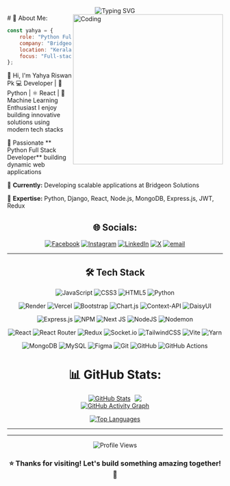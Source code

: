 <div align="center">
  <img src="https://readme-typing-svg.herokuapp.com?font=Fira+Code&size=28&duration=3000&pause=1000&color=FFFFFF&center=true&vCenter=true&width=600&lines=Hi+there!+I'm+Yahya+Riswan+PK+%F0%9F%91%8B;Python+Full+Stack+Developer+%F0%9F%9A%80;Machine+Learning+%F0%9F%91%8B;" alt="Typing SVG" />
</div>
# 💫 About Me:

<img align="right" alt="Coding" width="350" src="https://user-images.githubusercontent.com/74038190/229223263-cf2e4b07-2615-4f87-9c38-e37600f8381a.gif">

```javascript
const yahya = {
    role: "Python Full Stack Developer",
    company: "Bridgeon Solutions (Intern)",
    location: "Kerala, India",
    focus: "Full-stack web development"
};
```

👋 Hi, I'm Yahya Riswan Pk 💻 Developer | 🐍 Python | ⚛️ React | 🤖 Machine Learning Enthusiast I enjoy building innovative solutions using modern tech stacks

🎯 Passionate ** Python Full Stack Developer** building dynamic web applications

🔧 **Currently:** Developing scalable applications at Bridgeon Solutions

🌱 **Expertise:** Python, Django, React, Node.js, MongoDB, Express.js, JWT, Redux



<div align="center">
  
## 🌐 Socials:
[![Facebook](https://img.shields.io/badge/Facebook-%231877F2.svg?logo=Facebook&logoColor=white)](https://facebook.com/Yahya%20Riswan) [![Instagram](https://img.shields.io/badge/Instagram-%23E4405F.svg?logo=Instagram&logoColor=white)](https://instagram.com/pk.yahyariswan) [![LinkedIn](https://img.shields.io/badge/LinkedIn-%230077B5.svg?logo=linkedin&logoColor=white)](https://linkedin.com/in/pkyahya) [![X](https://img.shields.io/badge/X-black.svg?logo=X&logoColor=white)](https://x.com/YahyaRiswan) [![email](https://img.shields.io/badge/Email-D14836?logo=gmail&logoColor=white)](mailto:pk.yahyariswan@gmail.com) 
</div>

---


<div align="center">
  
  ## 🛠️ Tech Stack
  
![JavaScript](https://img.shields.io/badge/javascript-%23323330.svg?style=for-the-badge&logo=javascript&logoColor=%23F7DF1E)
![CSS3](https://img.shields.io/badge/css3-%231572B6.svg?style=for-the-badge&logo=css3&logoColor=white)
![HTML5](https://img.shields.io/badge/html5-%23E34F26.svg?style=for-the-badge&logo=html5&logoColor=white)
![Python](https://img.shields.io/badge/python-3670A0?style=for-the-badge&logo=python&logoColor=ffdd54)

![Render](https://img.shields.io/badge/Render-%46E3B7.svg?style=for-the-badge&logo=render&logoColor=white)
![Vercel](https://img.shields.io/badge/vercel-%23000000.svg?style=for-the-badge&logo=vercel&logoColor=white)
![Bootstrap](https://img.shields.io/badge/bootstrap-%238511FA.svg?style=for-the-badge&logo=bootstrap&logoColor=white)
![Chart.js](https://img.shields.io/badge/chart.js-F5788D.svg?style=for-the-badge&logo=chart.js&logoColor=white)
![Context-API](https://img.shields.io/badge/Context--Api-000000?style=for-the-badge&logo=react)
![DaisyUI](https://img.shields.io/badge/daisyui-5A0EF8?style=for-the-badge&logo=daisyui&logoColor=white)

![Express.js](https://img.shields.io/badge/express.js-%23404d59.svg?style=for-the-badge&logo=express&logoColor=%2361DAFB)
![NPM](https://img.shields.io/badge/NPM-%23CB3837.svg?style=for-the-badge&logo=npm&logoColor=white)
![Next JS](https://img.shields.io/badge/Next-black?style=for-the-badge&logo=next.js&logoColor=white)
![NodeJS](https://img.shields.io/badge/node.js-6DA55F?style=for-the-badge&logo=node.js&logoColor=white)
![Nodemon](https://img.shields.io/badge/NODEMON-%23323330.svg?style=for-the-badge&logo=nodemon&logoColor=%BBDEAD)

![React](https://img.shields.io/badge/react-%2320232a.svg?style=for-the-badge&logo=react&logoColor=%2361DAFB)
![React Router](https://img.shields.io/badge/React_Router-CA4245?style=for-the-badge&logo=react-router&logoColor=white)
![Redux](https://img.shields.io/badge/redux-%23593d88.svg?style=for-the-badge&logo=redux&logoColor=white)
![Socket.io](https://img.shields.io/badge/Socket.io-black?style=for-the-badge&logo=socket.io&badgeColor=010101)
![TailwindCSS](https://img.shields.io/badge/tailwindcss-%2338B2AC.svg?style=for-the-badge&logo=tailwind-css&logoColor=white)
![Vite](https://img.shields.io/badge/vite-%23646CFF.svg?style=for-the-badge&logo=vite&logoColor=white)
![Yarn](https://img.shields.io/badge/yarn-%232C8EBB.svg?style=for-the-badge&logo=yarn&logoColor=white)

![MongoDB](https://img.shields.io/badge/MongoDB-%234ea94b.svg?style=for-the-badge&logo=mongodb&logoColor=white)
![MySQL](https://img.shields.io/badge/mysql-4479A1.svg?style=for-the-badge&logo=mysql&logoColor=white)
![Figma](https://img.shields.io/badge/figma-%23F24E1E.svg?style=for-the-badge&logo=figma&logoColor=white)
![Git](https://img.shields.io/badge/git-%23F05033.svg?style=for-the-badge&logo=git&logoColor=white)
![GitHub](https://img.shields.io/badge/github-%23121011.svg?style=for-the-badge&logo=github&logoColor=white)
![GitHub Actions](https://img.shields.io/badge/github%20actions-%232671E5.svg?style=for-the-badge&logo=githubactions&logoColor=white)
  </div>

<div align="center">
  
# 📊 GitHub Stats:
<div align="center" style="display: flex; justify-content: center; gap: 10px; flex-wrap: wrap;">
  <a href="http://www.github.com/Yahya-Riswan">
    <img src="https://github-readme-stats.vercel.app/api?username=Yahya-Riswan&show_icons=true&count_private=true&title_color=0891b2&text_color=ffffff&icon_color=0891b2&bg_color=1c1917&hide_border=true&show_icons=true" alt="GitHub Stats" />
  </a>

  <a href="http://www.github.com/Yahya-Riswan">
    <img src="https://github-readme-streak-stats.herokuapp.com/?user=Yahya-Riswan&stroke=ffffff&background=1c1917&ring=0891b2&fire=0891b2&currStreakNum=ffffff&currStreakLabel=0891b2&sideNums=ffffff&sideLabels=ffffff&dates=ffffff&hide_border=true" />
  </a>
</div>
<a href="http://www.github.com/Yahya-Riswan">
  <img src="https://github-readme-activity-graph.vercel.app/graph?username=Yahya-Riswan&bg_color=1c1917&color=ffffff&line=0891b2&point=ffffff&area_color=1c1917&area=true&hide_border=true&custom_title=GitHub%20Commits%20Graph" alt="GitHub Activity Graph" />
</a>  

<a href="https://github.com/Yahya-Riswan"><img src="https://github-readme-stats.vercel.app/api/top-langs/?username=Yahya-Riswan&langs_count=10&title_color=0891b2&text_color=ffffff&icon_color=0891b2&bg_color=1c1917&hide_border=true&locale=en&custom_title=Top%20Languages" alt="Top Languages" /></a>  

---
</div>

---

<div align="center">
  <img src="https://komarev.com/ghpvc/?username=Yahya-Riswan&style=for-the-badge&color=00FFC3" alt="Profile Views" />
  
  <h3>⭐ Thanks for visiting! Let's build something amazing together! 🚀</h3>
</div>


